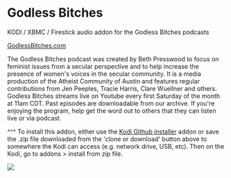 Godless Bitches<br>
=============================

KODI / XBMC / Firestick audio addon for the Godless Bitches podcasts<br>

<a href="http://www.godlessbitches.com/">GodlessBitches.com</a><br>

The Godless Bitches podcast was created by Beth Presswood to focus on feminist issues from a secular perspective and to help increase the presence of women's voices in the secular community. It is a media production of the Atheist Community of Austin and features regular contributions from Jen Peeples, Tracie Harris, Clare Wuellner and others.<br>
Godless Bitches streams live on Youtube every first Saturday of the month at 11am CDT. Past episodes are downloadable from our archive. If you're enjoying the program, help get the word out to others that they can listen live or via podcast.<br>

^^^ To install this addon, either use the <a href="https://www.tvaddons.co/github-browser-kodi/">Kodi Github installer</a> addon or save the .zip file downloaded from the 'clone or download' button above to somewhere the Kodi can access (e.g. network drive, USB, etc). Then on the Kodi, go to addons > install from zip file.<br>

<a href="https://www.godlessbitches.com/"><img src="http://www.godlessbitches.com/images/gb-logo.jpg">
